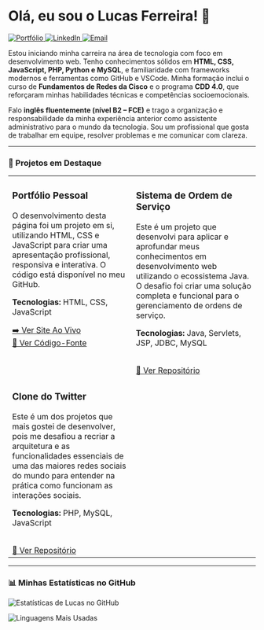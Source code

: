 # Olá, eu sou o Lucas Ferreira! 👋

<p align="left">
  <a href="https://lukitas20-beep.github.io/" target="_blank">
    <img src="https://img.shields.io/badge/Portfólio-Web-blue?style=for-the-badge&logo=google-chrome&logoColor=white" alt="Portfólio">
  </a>
  <a href="https://www.linkedin.com/in/lucas-ferreira-b38b9a138/" target="_blank">
    <img src="https://img.shields.io/badge/LinkedIn-0077B5?style=for-the-badge&logo=linkedin&logoColor=white" alt="LinkedIn">
  </a>
  <a href="mailto:lf8685741@gmail.com">
    <img src="https://img.shields.io/badge/Email-D14836?style=for-the-badge&logo=gmail&logoColor=white" alt="Email">
  </a>
</p>

Estou iniciando minha carreira na área de tecnologia com foco em desenvolvimento web. Tenho conhecimentos sólidos em **HTML, CSS, JavaScript, PHP, Python e MySQL**, e familiaridade com frameworks modernos e ferramentas como GitHub e VSCode. Minha formação inclui o curso de **Fundamentos de Redes da Cisco** e o programa **CDD 4.0**, que reforçaram minhas habilidades técnicas e competências socioemocionais.

Falo **inglês fluentemente (nível B2 – FCE)** e trago a organização e responsabilidade da minha experiência anterior como assistente administrativo para o mundo da tecnologia. Sou um profissional que gosta de trabalhar em equipe, resolver problemas e me comunicar com clareza.

---

### 🚀 Projetos em Destaque

<table width="100%">
  <tr>
    <td width="50%" valign="top">
      <h3>Portfólio Pessoal</h3>
      <p>O desenvolvimento desta página foi um projeto em si, utilizando HTML, CSS e JavaScript para criar uma apresentação profissional, responsiva e interativa. O código está disponível no meu GitHub.</p>
      <p><strong>Tecnologias:</strong> HTML, CSS, JavaScript</p>
      <a href="https://lukitas20-beep.github.io/" target="_blank">➡️ Ver Site Ao Vivo</a>
      <br>
      <a href="https://github.com/Lukitas20-beep/Lukitas20-beep.github.io" target="_blank">🔗 Ver Código-Fonte</a>
    </td>
    <td width="50%" valign="top">
      <h3>Sistema de Ordem de Serviço</h3>
      <p>Este é um projeto que desenvolvi para aplicar e aprofundar meus conhecimentos em desenvolvimento web utilizando o ecossistema Java. O desafio foi criar uma solução completa e funcional para o gerenciamento de ordens de serviço.</p>
      <p><strong>Tecnologias:</strong> Java, Servlets, JSP, JDBC, MySQL</p>
      <br>
      <a href="https://github.com/Lukitas20-beep/ordem_servico" target="_blank">🔗 Ver Repositório</a>
    </td>
  </tr>
  <tr>
    <td width="50%" valign="top">
      <h3>Clone do Twitter</h3>
      <p>Este é um dos projetos que mais gostei de desenvolver, pois me desafiou a recriar a arquitetura e as funcionalidades essenciais de uma das maiores redes sociais do mundo para entender na prática como funcionam as interações sociais.</p>
      <p><strong>Tecnologias:</strong> PHP, MySQL, JavaScript</p>
      <br>
      <a href="https://github.com/Lukitas20-beep/twitter_clone" target="_blank">🔗 Ver Repositório</a>
    </td>
    <td width="50%" valign="top">
      </td>
  </tr>
</table>

---

### 📊 Minhas Estatísticas no GitHub

![Estatísticas de Lucas no GitHub](https://github-readme-stats.vercel.app/api?username=lukitas20-beep&show_icons=true&theme=tokyonight&hide_border=true&include_all_commits=true&count_private=true&bg_color=1A1B27)

![Linguagens Mais Usadas](https://github-readme-stats.vercel.app/api/top-langs/?username=lukitas20-beep&layout=compact&theme=tokyonight&hide_border=true&langs_count=8&bg_color=1A1B27)
